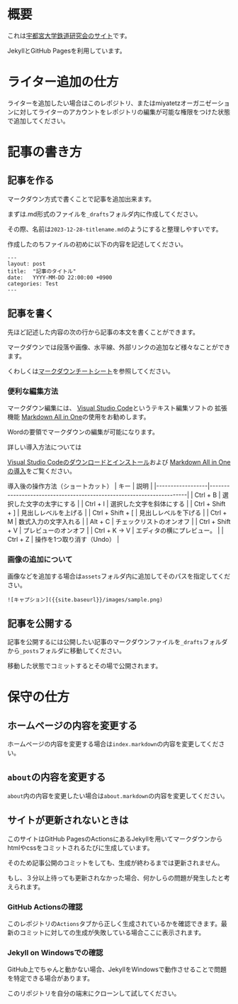 # 概要
これは[宇都宮大学鉄道研究会のサイト](https://miyatetz.github.io/miyaweb/)です。

JekyllとGitHub Pagesを利用しています。

# ライター追加の仕方
ライターを追加したい場合はこのレポジトリ、またはmiyatetzオーガニゼーションに対してライターのアカウントをレポジトリの編集が可能な権限をつけた状態で追加してください。

# 記事の書き方
## 記事を作る
マークダウン方式で書くことで記事を追加出来ます。

まずは.md形式のファイルを`_drafts`フォルダ内に作成してください。

その際、名前は`2023-12-28-titlename.md`のようにすると整理しやすいです。

作成したのちファイルの初めに以下の内容を記述してください。
```
---
layout: post
title:  "記事のタイトル"
date:   YYYY-MM-DD 22:00:00 +0900
categories: Test
---
```




## 記事を書く
先ほど記述した内容の次の行から記事の本文を書くことができます。

マークダウンでは段落や画像、水平線、外部リンクの追加など様々なことができます。

くわしくは[マークダウンチートシート](https://gist.github.com/mignonstyle/083c9e1651d7734f84c99b8cf49d57fa)を参照してください。

### 便利な編集方法

マークダウン編集には、
[Visual Studio Code](https://code.visualstudio.com/)というテキスト編集ソフトの
拡張機能 [Markdown All in One](https://marketplace.visualstudio.com/items?itemName=yzhang.markdown-all-in-one)の使用をお勧めします。

Wordの要領でマークダウンの編集が可能になります。

詳しい導入方法については

[Visual Studio Codeのダウンロードとインストール](https://www.javadrive.jp/vscode/install/index1.html)および
[Markdown All in Oneの導入](https://zenn.dev/ctrlkeykoyubi/articles/vscode-markdown-all-in-one)をご覧ください。

導入後の操作方法（ショートカット）
| キー              | 説明                                                                 |
|------------------|----------------------------------------------------------------------|
| Ctrl + B         | 選択した文字の太字にする   |
| Ctrl + I         | 選択した文字を斜体にする                                              |
| Ctrl + Shift + ] | 見出しレベルを上げる                                                 |
| Ctrl + Shift + [ | 見出しレベルを下げる                                                 |
| Ctrl + M         | 数式入力の文字入れる                                          |
| Alt + C          | チェックリストのオンオフ                                             |
| Ctrl + Shift + V | プレビューのオンオフ             |
| Ctrl + K → V     | エディタの横にプレビュー。      |
| Ctrl + Z         | 操作を1つ取り消す（Undo）                                           |


### 画像の追加について
画像などを追加する場合は`assets`フォルダ内に追加してそのパスを指定してください。
```
![キャプション]({{site.baseurl}}/images/sample.png)
```

## 記事を公開する
記事を公開するには公開したい記事のマークダウンファイルを`_drafts`フォルダから`_posts`フォルダに移動してください。

移動した状態でコミットするとその場で公開されます。

# 保守の仕方
## ホームページの内容を変更する
ホームページの内容を変更する場合は`index.markdown`の内容を変更してください。

## `about`の内容を変更する
`about`内の内容を変更したい場合は`about.markdown`の内容を変更してください。

## サイトが更新されないときは
このサイトはGitHub PagesのActionsにあるJekyllを用いてマークダウンからhtmlやcssをコミットされるたびに生成しています。

そのため記事公開のコミットをしても、生成が終わるまでは更新されません。

もし、３分以上待っても更新されなかった場合、何かしらの問題が発生したと考えられます。

### GitHub Actionsの確認
このレポジトリの`Actions`タブから正しく生成されているかを確認できます。最新のコミットに対しての生成が失敗している場合ここに表示されます。

### Jekyll on Windowsでの確認
GitHub上でちゃんと動かない場合、JekyllをWindowsで動作させることで問題を特定できる場合があります。

このリポジトリを自分の端末にクローンして試してください。
